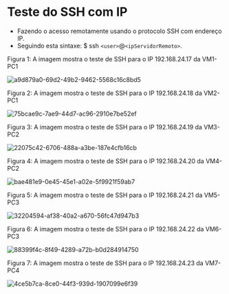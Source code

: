 # Teste do SSH com IP
- Fazendo o acesso remotamente usando o protocolo SSH com endereço IP.
- Seguindo esta sintaxe:  $ ssh ``<user>``@``<ipServidorRemoto>``.

Figura 1: A imagem mostra o teste de SSH para o IP 192.168.24.17 da VM1-PC1

![a9d879a0-69d2-49b2-9462-5568c16c8bd5](https://user-images.githubusercontent.com/103062837/187747326-55f758e7-5f2a-4680-b5b0-83cda03c4261.jpeg)

Figura 2: A imagem mostra o teste de SSH para o IP 192.168.24.18 da VM2-PC1

![75bcae9c-7ae9-44d7-ac96-2910e7be52ef](https://user-images.githubusercontent.com/103062837/187747350-3a7f6e4b-bb96-47bf-a4e8-d892eda73f94.jpeg)

Figura 3: A imagem mostra o teste de SSH para o IP 192.168.24.19 da VM3-PC2

![22075c42-6706-488a-a3be-187e4cfb16cb](https://user-images.githubusercontent.com/103062837/187747690-51573c72-17b0-4829-b308-e1d24524964d.jpeg)

Figura 4: A imagem mostra o teste de SSH para o IP 192.168.24.20 da VM4-PC2

![bae481e9-0e45-45e1-a02e-5f9921f59ab7](https://user-images.githubusercontent.com/103062837/187747697-5d3ecbd1-0311-4657-8e9e-d375a4b0cc11.jpeg)

Figura 5: A imagem mostra o teste de SSH para o IP 192.168.24.21 da VM5-PC3

![32204594-af38-40a2-a670-56fc47d947b3](https://user-images.githubusercontent.com/103062837/187747805-dafbc3ac-0118-4561-b431-728742e2cddf.jpeg)

Figura 6: A imagem mostra o teste de SSH para o IP 192.168.24.22 da VM6-PC3

![88399f4c-8f49-4289-a72b-b0d284914750](https://user-images.githubusercontent.com/103062837/187747812-213c4e7b-fa94-428b-88f7-755b99b8ebc2.jpeg)

Figura 7: A imagem mostra o teste de SSH para o IP 192.168.24.23 da VM7-PC4

![4ce5b7ca-8ce0-44f3-939d-1907099e6f39](https://user-images.githubusercontent.com/103062837/187967206-f0ce6071-a5a5-442d-ac82-da1cb6a24f96.jpeg)

